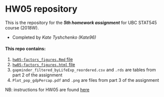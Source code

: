 # HW05 repository

This is the repository for the ***5th homework assignment*** for UBC STAT545 course (2018W).
- Completed by *Kate Tyshchenko (Kate96)*

#### This repo contains:
1. [`hw05-factors_figures.Rmd` file](https://github.com/STAT545-UBC-students/hw05-Kate96/blob/master/hw05-factors_figures.Rmd)
2. [`hw05-factors_figures.html` file](https://github.com/STAT545-UBC-students/hw05-Kate96/blob/master/hw05-factors_figures.html)
3. `gapminder_filtered_byLifeExp_reordered.csv` and `.rds` are tables from part 2 of the assignment
4. `Plot_pop_gdpPercap.pdf` and `.png` are files from part 3 of the assignment

NB: instructions for HW05 are found [here](http://stat545.com/Classroom/assignments/hw05/hw05.html)


